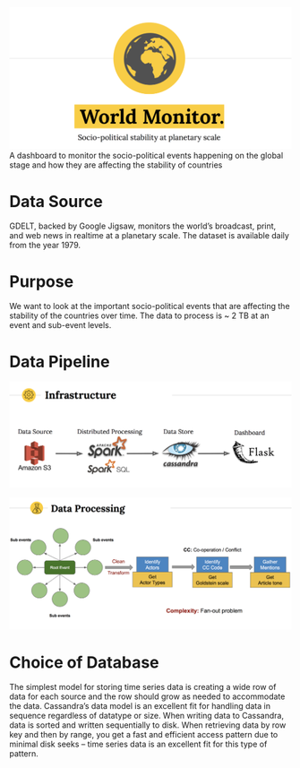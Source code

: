 ![GitHub Logo](/images/title.png)
A dashboard to monitor the socio-political events happening on the global stage and how they are affecting the stability of countries

# Data Source
GDELT, backed by Google Jigsaw, monitors the world’s broadcast, print, and web news in realtime at a planetary scale. The dataset is available daily from the year 1979.

# Purpose
We want to look at the important socio-political events that are affecting the stability of the countries over time.
The data to process is ~ 2 TB at an event and sub-event levels. 

# Data Pipeline
![GitHub Logo](/images/pipeline.png)

![GitHub Logo](/images/processing.png)

# Choice of Database
The simplest model for storing time series data is creating a wide row of data for each source and the row should grow as needed to accommodate the data. Cassandra’s data model is an excellent fit for handling data in sequence regardless of datatype or size. When writing data to Cassandra, data is sorted and written sequentially to disk. When retrieving data by row key and then by range, you get a fast and efficient access pattern due to minimal disk seeks – time series data is an excellent fit for this type of pattern. 





